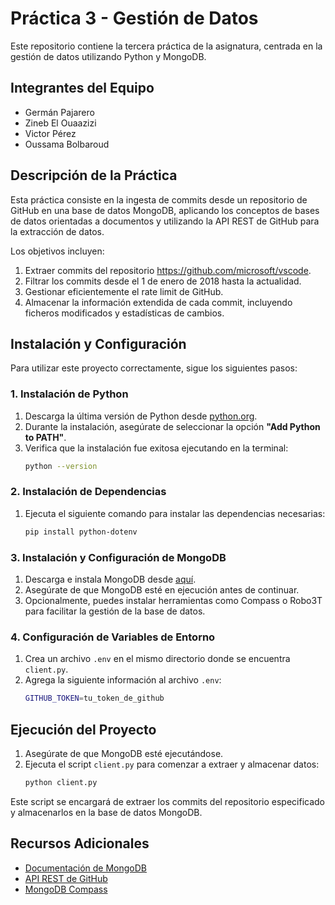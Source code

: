 # Práctica 3 - Gestión de Datos

Este repositorio contiene la tercera práctica de la asignatura, centrada en la gestión de datos utilizando Python y MongoDB.

## Integrantes del Equipo

- Germán Pajarero
- Zineb El Ouaazizi
- Victor Pérez
- Oussama Bolbaroud

## Descripción de la Práctica

Esta práctica consiste en la ingesta de commits desde un repositorio de GitHub en una base de datos MongoDB, aplicando los conceptos de bases de datos orientadas a documentos y utilizando la API REST de GitHub para la extracción de datos.

Los objetivos incluyen:
1. Extraer commits del repositorio https://github.com/microsoft/vscode.
2. Filtrar los commits desde el 1 de enero de 2018 hasta la actualidad.
3. Gestionar eficientemente el rate limit de GitHub.
4. Almacenar la información extendida de cada commit, incluyendo ficheros modificados y estadísticas de cambios.

## Instalación y Configuración

Para utilizar este proyecto correctamente, sigue los siguientes pasos:

### 1. Instalación de Python

1. Descarga la última versión de Python desde [python.org](https://www.python.org/downloads/).
2. Durante la instalación, asegúrate de seleccionar la opción **"Add Python to PATH"**.
3. Verifica que la instalación fue exitosa ejecutando en la terminal:
   ```sh
   python --version
   ```

### 2. Instalación de Dependencias

1. Ejecuta el siguiente comando para instalar las dependencias necesarias:
   ```sh
   pip install python-dotenv
   ```

### 3. Instalación y Configuración de MongoDB

1. Descarga e instala MongoDB desde [aquí](https://www.mongodb.com/try/download/community).
2. Asegúrate de que MongoDB esté en ejecución antes de continuar.
3. Opcionalmente, puedes instalar herramientas como Compass o Robo3T para facilitar la gestión de la base de datos.

### 4. Configuración de Variables de Entorno

1. Crea un archivo `.env` en el mismo directorio donde se encuentra `client.py`.
2. Agrega la siguiente información al archivo `.env`:
   ```sh
   GITHUB_TOKEN=tu_token_de_github
   ```

## Ejecución del Proyecto

1. Asegúrate de que MongoDB esté ejecutándose.
2. Ejecuta el script `client.py` para comenzar a extraer y almacenar datos:
   ```sh
   python client.py
   ```

Este script se encargará de extraer los commits del repositorio especificado y almacenarlos en la base de datos MongoDB.

## Recursos Adicionales

- [Documentación de MongoDB](https://docs.mongodb.com/manual/)
- [API REST de GitHub](https://docs.github.com/en/rest/commits/commits#get-a-commit)
- [MongoDB Compass](https://www.mongodb.com/try/download/compass)
